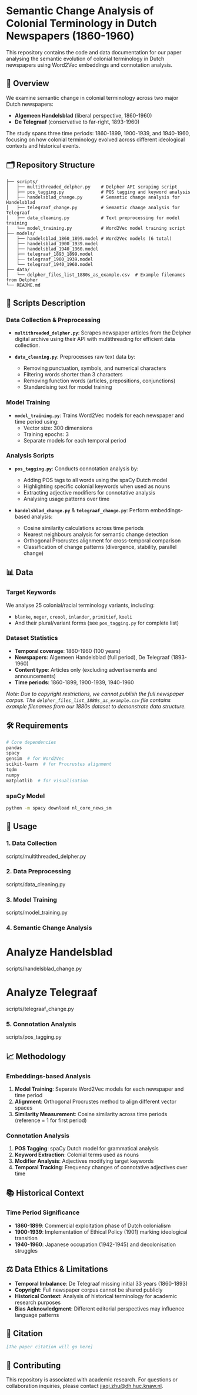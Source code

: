 # Semantic Change Analysis of Colonial Terminology in Dutch Newspapers (1860-1960)

This repository contains the code and data documentation for our paper analysing the semantic evolution of colonial terminology in Dutch newspapers using Word2Vec embeddings and connotation analysis.

## 📖 Overview

We examine semantic change in colonial terminology across two major Dutch newspapers:
- **Algemeen Handelsblad** (liberal perspective, 1860-1960)
- **De Telegraaf** (conservative to far-right, 1893-1960)

The study spans three time periods: 1860-1899, 1900-1939, and 1940-1960, focusing on how colonial terminology evolved across different ideological contexts and historical events.

## 🗂️ Repository Structure

```
├── scripts/
│   ├── multithreaded_delpher.py    # Delpher API scraping script
│   ├── pos_tagging.py              # POS tagging and keyword analysis
│   ├── handelsblad_change.py       # Semantic change analysis for Handelsblad
│   ├── telegraaf_change.py         # Semantic change analysis for Telegraaf
│   ├── data_cleaning.py            # Text preprocessing for model training
│   └── model_training.py           # Word2Vec model training script
├── models/
│   ├── handelsblad_1860_1899.model # Word2Vec models (6 total)
│   ├── handelsblad_1900_1939.model
│   ├── handelsblad_1940_1960.model
│   ├── telegraaf_1893_1899.model
│   ├── telegraaf_1900_1939.model
│   └── telegraaf_1940_1960.model
├── data/
│   └── delpher_files_list_1880s_as_example.csv  # Example filenames from Delpher
└── README.md
```

## 🔧 Scripts Description

### Data Collection & Preprocessing

- **`multithreaded_delpher.py`**: Scrapes newspaper articles from the Delpher digital archive using their API with multithreading for efficient data collection.

- **`data_cleaning.py`**: Preprocesses raw text data by:
  - Removing punctuation, symbols, and numerical characters
  - Filtering words shorter than 3 characters
  - Removing function words (articles, prepositions, conjunctions)
  - Standardising text for model training

### Model Training

- **`model_training.py`**: Trains Word2Vec models for each newspaper and time period using:
  - Vector size: 300 dimensions
  - Training epochs: 3
  - Separate models for each temporal period

### Analysis Scripts

- **`pos_tagging.py`**: Conducts connotation analysis by:
  - Adding POS tags to all words using the spaCy Dutch model
  - Highlighting specific colonial keywords when used as nouns
  - Extracting adjective modifiers for connotative analysis
  - Analysing usage patterns over time

- **`handelsblad_change.py`** & **`telegraaf_change.py`**: Perform embeddings-based analysis:
  - Cosine similarity calculations across time periods
  - Nearest neighbours analysis for semantic change detection
  - Orthogonal Procrustes alignment for cross-temporal comparison
  - Classification of change patterns (divergence, stability, parallel change)

## 📊 Data

### Target Keywords
We analyse 25 colonial/racial terminology variants, including:
- `blanke`, `neger`, `creool`, `inlander`, `primitief`, `koeli`
- And their plural/variant forms (see `pos_tagging.py` for complete list)

### Dataset Statistics
- **Temporal coverage**: 1860-1960 (100 years)
- **Newspapers**: Algemeen Handelsblad (full period), De Telegraaf (1893-1960)
- **Content type**: Articles only (excluding advertisements and announcements)
- **Time periods**: 1860-1899, 1900-1939, 1940-1960

*Note: Due to copyright restrictions, we cannot publish the full newspaper corpus. The `delpher_files_list_1880s_as_example.csv` file contains example filenames from our 1880s dataset to demonstrate data structure.*

## 🛠️ Requirements

```bash
# Core dependencies
pandas
spacy
gensim  # for Word2Vec
scikit-learn  # for Procrustes alignment
tqdm
numpy
matplotlib  # for visualisation
```

### spaCy Model
```bash
python -m spacy download nl_core_news_sm
```

## 🚀 Usage

### 1. Data Collection
scripts/multithreaded_delpher.py

### 2. Data Preprocessing
scripts/data_cleaning.py

### 3. Model Training
scripts/model_training.py

### 4. Semantic Change Analysis
# Analyze Handelsblad
scripts/handelsblad_change.py

# Analyze Telegraaf  
scripts/telegraaf_change.py

### 5. Connotation Analysis
scripts/pos_tagging.py

## 📈 Methodology

### Embeddings-based Analysis
1. **Model Training**: Separate Word2Vec models for each newspaper and time period
2. **Alignment**: Orthogonal Procrustes method to align different vector spaces
3. **Similarity Measurement**: Cosine similarity across time periods (reference = 1 for first period)

### Connotation Analysis
1. **POS Tagging**: spaCy Dutch model for grammatical analysis
2. **Keyword Extraction**: Colonial terms used as nouns
3. **Modifier Analysis**: Adjectives modifying target keywords
4. **Temporal Tracking**: Frequency changes of connotative adjectives over time

## 📚 Historical Context

### Time Period Significance
- **1860-1899**: Commercial exploitation phase of Dutch colonialism
- **1900-1939**: Implementation of Ethical Policy (1901) marking ideological transition
- **1940-1960**: Japanese occupation (1942-1945) and decolonisation struggles

## ⚖️ Data Ethics & Limitations

- **Temporal Imbalance**: De Telegraaf missing initial 33 years (1860-1893)
- **Copyright**: Full newspaper corpus cannot be shared publicly
- **Historical Context**: Analysis of historical terminology for academic research purposes
- **Bias Acknowledgment**: Different editorial perspectives may influence language patterns

## 📄 Citation

```bibtex
[The paper citation will go here]
```

## 🤝 Contributing

This repository is associated with academic research. For questions or collaboration inquiries, please contact jiaqi.zhu@dh.huc.knaw.nl.
